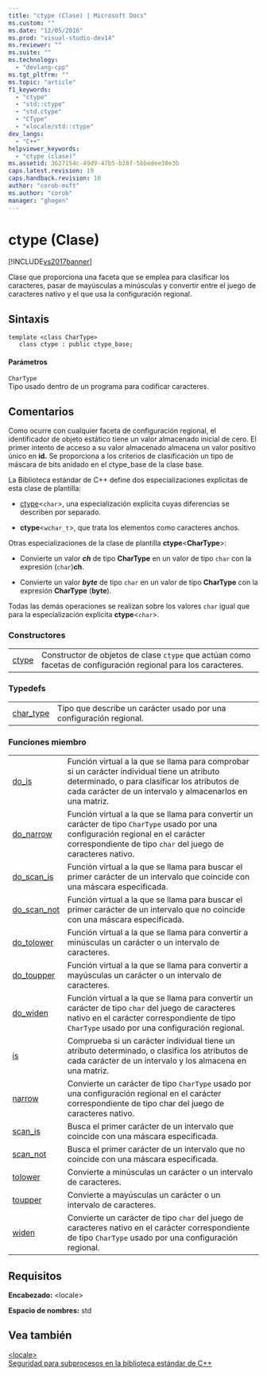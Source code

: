```yaml
---
title: "ctype (Clase) | Microsoft Docs"
ms.custom: ""
ms.date: "12/05/2016"
ms.prod: "visual-studio-dev14"
ms.reviewer: ""
ms.suite: ""
ms.technology: 
  - "devlang-cpp"
ms.tgt_pltfrm: ""
ms.topic: "article"
f1_keywords: 
  - "ctype"
  - "std::ctype"
  - "std.ctype"
  - "CType"
  - "xlocale/std::ctype"
dev_langs: 
  - "C++"
helpviewer_keywords: 
  - "ctype (clase)"
ms.assetid: 3627154c-49d9-47b5-b28f-5bbedee38e3b
caps.latest.revision: 19
caps.handback.revision: 10
author: "corob-msft"
ms.author: "corob"
manager: "ghogen"
---
```

# ctype (Clase)
[!INCLUDE[vs2017banner](../assembler/inline/includes/vs2017banner.md)]

Clase que proporciona una faceta que se emplea para clasificar los caracteres, pasar de mayúsculas a minúsculas y convertir entre el juego de caracteres nativo y el que usa la configuración regional.  
  
## Sintaxis  
  
```  
template <class CharType>  
   class ctype : public ctype_base;  
```  
  
#### Parámetros  
 `CharType`  
 Tipo usado dentro de un programa para codificar caracteres.  
  
## Comentarios  
 Como ocurre con cualquier faceta de configuración regional, el identificador de objeto estático tiene un valor almacenado inicial de cero.  El primer intento de acceso a su valor almacenado almacena un valor positivo único en **id.** Se proporciona a los criterios de clasificación un tipo de máscara de bits anidado en el ctype\_base de la clase base.  
  
 La Biblioteca estándar de C\+\+ define dos especializaciones explícitas de esta clase de plantilla:  
  
-   [ctype](#vclrf_locale_ctype_class)\<`char`\>, una especialización explícita cuyas diferencias se describen por separado.  
  
-   **ctype**\<`wchar_t`\>, que trata los elementos como caracteres anchos.  
  
 Otras especializaciones de la clase de plantilla **ctype**\<**CharType**\>:  
  
-   Convierte un valor ***ch*** de tipo **CharType** en un valor de tipo `char` con la expresión \(`char`\)**ch**.  
  
-   Convierte un valor ***byte*** de tipo `char` en un valor de tipo **CharType** con la expresión **CharType** \(**byte**\).  
  
 Todas las demás operaciones se realizan sobre los valores `char` igual que para la especialización explícita **ctype**\<`char`\>.  
  
### Constructores  
  
|||  
|-|-|  
|[ctype](../Topic/ctype::ctype.md)|Constructor de objetos de clase `ctype` que actúan como facetas de configuración regional para los caracteres.|  
  
### Typedefs  
  
|||  
|-|-|  
|[char\_type](../Topic/ctype::char_type.md)|Tipo que describe un carácter usado por una configuración regional.|  
  
### Funciones miembro  
  
|||  
|-|-|  
|[do\_is](../Topic/ctype::do_is.md)|Función virtual a la que se llama para comprobar si un carácter individual tiene un atributo determinado, o para clasificar los atributos de cada carácter de un intervalo y almacenarlos en una matriz.|  
|[do\_narrow](../Topic/ctype::do_narrow.md)|Función virtual a la que se llama para convertir un carácter de tipo `CharType` usado por una configuración regional en el carácter correspondiente de tipo `char` del juego de caracteres nativo.|  
|[do\_scan\_is](../Topic/ctype::do_scan_is.md)|Función virtual a la que se llama para buscar el primer carácter de un intervalo que coincide con una máscara especificada.|  
|[do\_scan\_not](../Topic/ctype::do_scan_not.md)|Función virtual a la que se llama para buscar el primer carácter de un intervalo que no coincide con una máscara especificada.|  
|[do\_tolower](../Topic/ctype::do_tolower.md)|Función virtual a la que se llama para convertir a minúsculas un carácter o un intervalo de caracteres.|  
|[do\_toupper](../Topic/ctype::do_toupper.md)|Función virtual a la que se llama para convertir a mayúsculas un carácter o un intervalo de caracteres.|  
|[do\_widen](../Topic/ctype::do_widen.md)|Función virtual a la que se llama para convertir un carácter de tipo `char` del juego de caracteres nativo en el carácter correspondiente de tipo `CharType` usado por una configuración regional.|  
|[is](../Topic/ctype::is.md)|Comprueba si un carácter individual tiene un atributo determinado, o clasifica los atributos de cada carácter de un intervalo y los almacena en una matriz.|  
|[narrow](../Topic/ctype::narrow.md)|Convierte un carácter de tipo `CharType` usado por una configuración regional en el carácter correspondiente de tipo char del juego de caracteres nativo.|  
|[scan\_is](../Topic/ctype::scan_is.md)|Busca el primer carácter de un intervalo que coincide con una máscara especificada.|  
|[scan\_not](../Topic/ctype::scan_not.md)|Busca el primer carácter de un intervalo que no coincide con una máscara especificada.|  
|[tolower](../Topic/ctype::tolower.md)|Convierte a minúsculas un carácter o un intervalo de caracteres.|  
|[toupper](../Topic/ctype::toupper.md)|Convierte a mayúsculas un carácter o un intervalo de caracteres.|  
|[widen](../Topic/ctype::widen.md)|Convierte un carácter de tipo `char` del juego de caracteres nativo en el carácter correspondiente de tipo `CharType` usado por una configuración regional.|  
  
## Requisitos  
 **Encabezado:** \<locale\>  
  
 **Espacio de nombres:** std  
  
## Vea también  
 [\<locale\>](../standard-library/locale.md)   
 [Seguridad para subprocesos en la biblioteca estándar de C\+\+](../standard-library/thread-safety-in-the-cpp-standard-library.md)